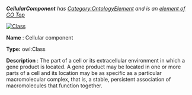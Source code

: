 ___CellularComponent__ 
 has
 [Category:OntologyElement](../../Category/OntologyElement "Category:OntologyElement") 
 and is an
 [element of](../../Property/ElementOf "Property:ElementOf") 
[GO Top](../../Submissions/GO_Top "Submissions:GO Top")_




  





[![Class](../../images/thumb/2/27/Class.gif/45px-Class.gif)](../../Image/Class.gif "Class")


__Name__ 
 : Cellular component
 



__Type:__ 
 owl:Class
 



__Description__ 
 : The part of a cell or its extracellular environment in which a gene product is located. A gene product may be located in one or more parts of a cell and its location may be as specific as a particular macromolecular complex, that is, a stable, persistent association of macromolecules that function together.